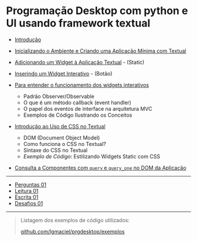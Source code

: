# Programação Desktop com python e UI usando framework textual

- [Introdução](introducao.md)
- [Inicializando o Ambiente e Criando uma Aplicação Mínima com Textual](inicializacao.md)
- [Adicionando um Widget à Aplicação Textual](adicionar-widget.md) - (Static)
- [Inserindo um Widget Interativo](widget-interativo.md) - (Botão)
- [Para entender o funcionamento dos widgets interativos](mvc-e-padroes.md)
    - Padrão Observer/Observable 
    - O que é um método callback (event handler)
    - O papel dos eventos de interface na arquitetura MVC
    - Exemplos de Código Ilustrando os Conceitos
- [Introdução ao Uso de CSS no Textual](intro-css-textual.md)
    - DOM (Document Object Model)
    - Como funciona o CSS no Textual?
    - Sintaxe do CSS no Textual
    - *Exemplo de Código*: Estilizando Widgets Static com CSS

- [Consulta a Componentes com `query` e `query_one` no DOM da Aplicação](consulta-DOM.md)

---

- [Perguntas 01](ex-perguntas-01.md)
- [Leitura 01](ex-leitura-01.md)
- [Escrita 01](ex-escrita-01.md)
- [Desafios 01](ex-desafios-01.md)

--- 

> Listagem dos exemplos de código utilizados:
> 
> [github.com/lgmaciel/prgdesktop/exemplos](https://github.com/lgmaciel/prgdesktop/tree/main/exemplos)
